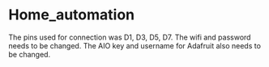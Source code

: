 # Home_automation
The pins used for connection was D1, D3, D5, D7.
The wifi and password needs to be changed.
The AIO key and username for Adafruit also needs to be changed.
